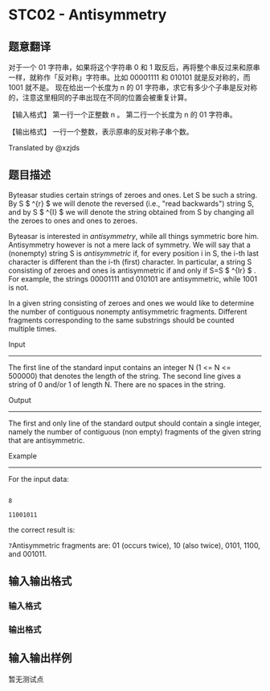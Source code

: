 # STC02 - Antisymmetry

## 题意翻译

对于一个 01 字符串，如果将这个字符串 0 和 1 取反后，再将整个串反过来和原串一样，就称作「反对称」字符串。比如 00001111 和 010101 就是反对称的，而 1001 就不是。 现在给出一个长度为 n 的 01 字符串，求它有多少个子串是反对称的，注意这里相同的子串出现在不同的位置会被重复计算。

【输入格式】 第一行一个正整数 n 。 第二行一个长度为 n 的 01 字符串。

【输出格式】 一行一个整数，表示原串的反对称子串个数。

Translated by @xzjds 

## 题目描述

Byteasar studies certain strings of zeroes and ones. Let S be such a string. By S $ ^{r} $ we will denote the reversed (i.e., "read backwards") string S, and by S $ ^{I} $ we will denote the string obtained from S by changing all the zeroes to ones and ones to zeroes.

Byteasar is interested in _antisymmetry_, while all things symmetric bore him. Antisymmetry however is not a mere lack of symmetry. We will say that a (nonempty) string S is _antisymmetric_ if, for every position i in S, the i-th last character is different than the i-th (first) character. In particular, a string S consisting of zeroes and ones is antisymmetric if and only if S=S $ ^{Ir} $ . For example, the strings 00001111 and 010101 are antisymmetric, while 1001 is not.

In a given string consisting of zeroes and ones we would like to determine the number of contiguous nonempty antisymmetric fragments. Different fragments corresponding to the same substrings should be counted multiple times.

Input

-----

The first line of the standard input contains an integer N (1 <= N <= 500000) that denotes the length of the string. The second line gives a string of 0 and/or 1 of length N. There are no spaces in the string.

Output

------

The first and only line of the standard output should contain a single integer, namely the number of contiguous (non empty) fragments of the given string that are antisymmetric.

Example

-------

For the input data:

```

8

11001011

```

the correct result is:

`7`Antisymmetric fragments are: 01 (occurs twice), 10 (also twice), 0101, 1100, and 001011.

## 输入输出格式

### 输入格式

### 输出格式

## 输入输出样例

暂无测试点


